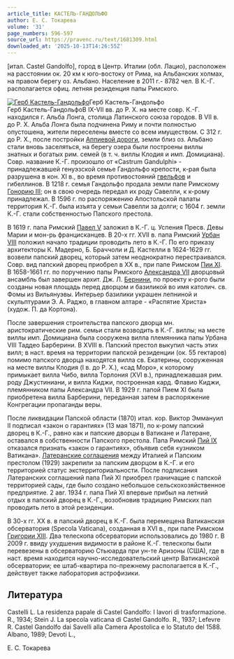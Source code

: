 ```yaml
---
article_title: КАСТЕЛЬ-ГАНДОЛЬФО
author: Е. С. Токарева
volume: '31'
page_numbers: 596-597
source_url: https://pravenc.ru/text/1681309.html
downloaded_at: '2025-10-13T14:26:55Z'
---
```


[итал. Castel Gandolfo], город в Центр. Италии (обл. Лацио), расположен на расстоянии ок. 20 км к юго-востоку от Рима, на Альбанских холмах, на правом берегу оз. Альбано. Население в 2011 г.- 8782 чел. В К.-Г. располагается офиц. летняя резиденция папы Римского.

[![Герб Кастель-Гандольфо](https://pravenc.ru/data/2014/03/03/1234146332/i200.jpg "Кликните для увеличения картинки")](https://pravenc.ru/data/2014/03/03/1234146332/i400.jpg)Герб Кастель-Гандольфо  
Герб Кастель-ГандольфоВ IX-VII вв. до Р. Х. на месте совр. К.-Г. находился г. Альба Лонга, столица Латинского союза городов. В VII в. до Р. Х. Альба Лонга была подчинена Риму и почти полностью опустошена, жители переселены вместе со всем имуществом. С 312 г. до Р. Х., после постройки [Аппиевой дороги](<https://pravenc.ru/text/Аппиевой дороги.html>), земли близ оз. Альбано стали вновь заселяться, на берегу озера были построены виллы знатных и богатых рим. семей (в т. ч. виллы Клодия и имп. Домициана). Совр. название К.-Г. произошло от «Castrum Gandulphi» - принадлежавшей генуэзской семье Гандольфо крепости, к-рая была разрушена в кон. XI в., во время противостояний [гвельфов](https://pravenc.ru/text/гвельфов.html) и гибеллинов. В 1218 г. семья Гандольфо продала земли папе Римскому [Гонорию III](<https://pravenc.ru/text/Гонорию III.html>); он в свою очередь передал их роду Савелли, к к-рому принадлежал. В 1596 г. по распоряжению Апостольской палаты территория К.-Г. была изъята у семьи Савелли за долги; с 1604 г. земли К.-Г. стали собственностью Папского престола.

В 1619 г. папа Римский [Павел V](<https://pravenc.ru/text/Павел V.html>) заложил в К.-Г. ц. Успения Пресв. Девы Марии и мон-рь францисканцев. В 20-х гг. XVII в. папа Римский [Урбан VIII](<https://pravenc.ru/text/Урбан VIII.html>) положил начало традиции проводить лето в К.-Г. По его приказу архитекторы К. Мадерно, Б. Браччоли и Д. Кастелли в 1624-1629 гг. возвели папский дворец, который затем неоднократно перестраивался. Совр. вид папский дворец приобрел в ХХ в., при папе Римском [Пии XI](<https://pravenc.ru/text/Пии XI.html>). В 1658-1661 гг. по поручению папы Римского [Александра VII](<https://pravenc.ru/text/АЛЕКСАНДР VII.html>) дворцовый ансамбль был завершен архит. Дж. Л. [Бернини](https://pravenc.ru/text/Бернини.html), по проекту к-рого были созданы новая площадь перед дворцом и базиликой во имя католич. св. Фомы из Вильянуэвы. Интерьер базилики украшен лепниной и скульптурами Э. А. Раджо, в главном алтаре - «Распятие Христа» (худож. П. да Кортона).

После завершения строительства папского дворца мн. аристократические рим. семьи стали возводить в К.-Г. виллы; на месте виллы имп. Домициана была сооружена вилла племянника папы Урбана VIII Таддео Барберини. В XVIII в. Папский престол выкупил часть этих вилл; в наст. время на территории папской резиденции (ок. 55 гектаров) помимо папского дворца находятся вилла св. Екатерины, сооруженная на месте виллы Клодия (I в. до Р. Х.), «сад Моро», к которому примыкает вилла Чибо, вилла Торлония (XVI в.), принадлежавшая рим. роду Джустиниани, и вилла Киджи, построенная кард. Флавио Киджи, племянником папы Александра VII. В 1929 г. папой Пием XI была приобретена вилла Барберини, переданная затем в распоряжение Конгрегации пропаганды веры.

После ликвидации Папской области (1870) итал. кор. Виктор Эммануил II подписал «закон о гарантиях» (13 мая 1871), по к-рому папский дворец в К.-Г., равно как и папские дворцы в Ватикане и Латеране, оставался в собственности Папского престола. Папа Римский [Пий IX](<https://pravenc.ru/text/Пий IX.html>) отказался признать «закон о гарантиях», объявив себя «узником Ватикана». [Латеранские соглашения](<https://pravenc.ru/text/Латеранские соглашения.html>) между Италией и Папским престолом (1929) закрепили за папским дворцом в К.-Г. и его территорией статус экстерриториальности. После подписания Латеранских соглашений папа Пий XI приобрел граничащие с папской территорией сады, где было создано небольшое сельскохозяйственное предприятие. 2 авг. 1934 г. папа Пий XI впервые прибыл на летний отдых в папский дворец в К.-Г., возобновив традицию Римских пап проводить лето в этой резиденции.

В 30-х гг. ХХ в. в папский дворец в К.-Г. была перемещена Ватиканская обсерватория (Specola Vaticana), созданная в XVI в., при папе Римском [Григории XIII](<https://pravenc.ru/text/Григории XIII.html>). Два телескопа обсерватории использовались до 1980 г. В 2009 г. ввиду ухудшения видимости в районе К.-Г. телескопы были перевезены в обсерваторию Стьюарда при ун-те Аризоны (США), где в наст. время находится научно-исследовательский центр Ватиканской обсерватории; ее штаб-квартира по-прежнему располагается в К.-Г., действует также лаборатория астрофизики.

## Литература

Castelli L. La residenza papale di Castel Gandolfo: I lavori di trasformazione. R., 1934; Stein J. La specola vaticana di Castel Gandolfo. R., 1937; Lefevre R. Castel Gandolfo dai Savelli alla Camera Apostolica e lo Statuto del 1588. Albano, 1989; Devoti L.,

Е. С. Токарева
